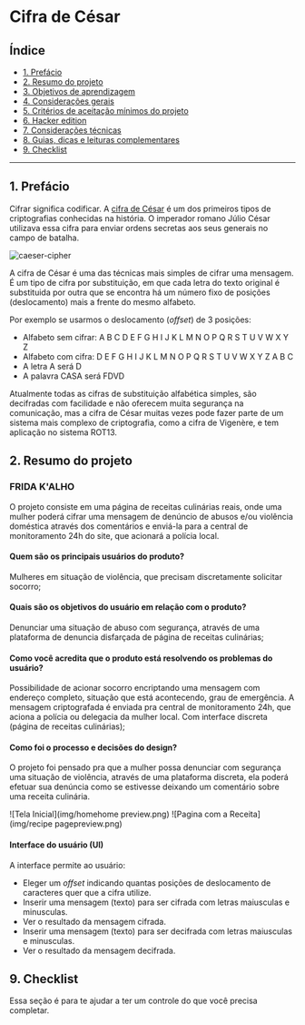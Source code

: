 # Cifra de César

## Índice

* [1. Prefácio](#1-prefácio)
* [2. Resumo do projeto](#2-resumo-do-projeto)
* [3. Objetivos de aprendizagem](#3-objetivos-de-aprendizagem)
* [4. Considerações gerais](#4-considerações-gerais)
* [5. Critérios de aceitação mínimos do
  projeto](#5-critérios-de-aceitação-mínimos-do-projeto)
* [6. Hacker edition](#6-hacker-edition)
* [7. Considerações técnicas](#7-considerações-técnicas)
* [8. Guias, dicas e leituras
  complementares](#8-guias-dicas-e-leituras-complementares)
* [9. Checklist](#9-checklist)







***

## 1. Prefácio

Cifrar significa codificar. A [cifra de
César](https://pt.wikipedia.org/wiki/Cifra_de_C%C3%A9sar) é um dos primeiros
tipos de criptografias conhecidas na história. O imperador romano Júlio César
utilizava essa cifra para enviar ordens secretas aos seus generais no campo de
batalha.

![caeser-cipher](https://user-images.githubusercontent.com/11894994/60990999-07ffdb00-a320-11e9-87d0-b7c291bc4cd1.png)

A cifra de César é uma das técnicas mais simples de cifrar uma mensagem. É um
tipo de cifra por substituição, em que cada letra do texto original é
substituida por outra que se encontra há um número fixo de posições
(deslocamento) mais a frente do mesmo alfabeto.

Por exemplo se usarmos o deslocamento (_offset_) de 3 posições:

* Alfabeto sem cifrar: A B C D E F G H I J K L M N O P Q R S T U V W X Y Z
* Alfabeto com cifra:  D E F G H I J K L M N O P Q R S T U V W X Y Z A B C
* A letra A será D
* A palavra CASA será FDVD

Atualmente todas as cifras de substituição alfabética simples, são decifradas
com facilidade e não oferecem muita segurança na comunicação, mas a cifra de César
muitas vezes pode fazer parte de um sistema mais complexo de criptografia, como
a cifra de Vigenère, e tem aplicação no sistema ROT13.

## 2. Resumo do projeto

### FRIDA K'ALHO
O projeto consiste em uma página de receitas culinárias reais, onde uma mulher poderá cifrar uma mensagem de denúncio de abusos e/ou violência doméstica através dos comentários e enviá-la para a central de monitoramento 24h do site, que acionará a  polícia local.

#### Quem são os principais usuários do produto?
Mulheres em situação de violência, que precisam discretamente solicitar socorro;

#### Quais são os objetivos do usuário em relação com o produto?
Denunciar uma situação de abuso com segurança, através de uma plataforma de denuncia disfarçada de página de receitas culinárias;

#### Como você acredita que o produto está resolvendo os problemas do usuário?
Possibilidade de acionar socorro encriptando uma mensagem com endereço completo, situação que está acontecendo, grau de emergência. A mensagem criptografada é enviada pra central de monitoramento 24h, que aciona a polícia ou delegacia da mulher local. Com interface discreta (página de receitas culinárias);

#### Como foi o processo e decisões do design?
O projeto foi pensado pra que a mulher possa denunciar com segurança uma situação de violência, através de uma plataforma discreta, ela poderá efetuar sua denúncia como se estivesse deixando um comentário sobre uma receita culinária.

![Tela Inicial](img/homehome preview.png)
![Pagina com a Receita](img/recipe pagepreview.png)

#### Interface do usuário (UI)

A interface permite ao usuário:

* Eleger um _offset_ indicando quantas posições de deslocamento de caracteres
  quer que a cifra utilize.
* Inserir uma mensagem (texto) para ser cifrada com letras maiusculas e minusculas.
* Ver o resultado da mensagem cifrada.
* Inserir uma mensagem (texto) para ser decifrada com letras maiusculas e minusculas.
* Ver o resultado da mensagem decifrada.

## 9. Checklist

Essa seção é para te ajudar a ter um controle do que você precisa completar.

